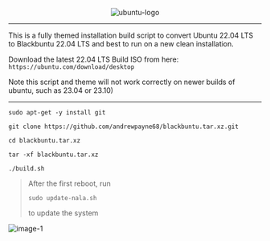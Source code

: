 <p align="center"><img src="https://i.ibb.co/dJndJ41/ubuntu-logo.png" alt="ubuntu-logo" border="0">

* * *
This is a fully themed installation build script to convert Ubuntu 22.04 LTS to Blackbuntu 22.04 LTS and best to run on a new clean installation. 

Download the latest 22.04 LTS Build ISO from here: `https://ubuntu.com/download/desktop`

Note this script and theme will not work correctly on newer builds of ubuntu, such as 23.04 or 23.10)
* * *

```
sudo apt-get -y install git
```
```
git clone https://github.com/andrewpayne68/blackbuntu.tar.xz.git
```
```
cd blackbuntu.tar.xz
```
```
tar -xf blackbuntu.tar.xz
```
```
./build.sh
```




 > After the first reboot, run 
 > ```
 > sudo update-nala.sh
 > ```
 > to update the system




![image-1](https://github.com/andrewpayne68/BLACKBUNTU.TAR.XZ/blob/main/Blackbuntu-desktop.jpg)


